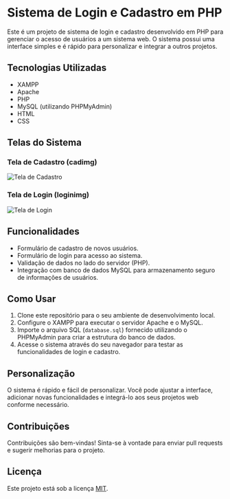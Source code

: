 # Sistema de Login e Cadastro em PHP

Este é um projeto de sistema de login e cadastro desenvolvido em PHP para gerenciar o acesso de usuários a um sistema web. O sistema possui uma interface simples e é rápido para personalizar e integrar a outros projetos.

## Tecnologias Utilizadas

- XAMPP
- Apache
- PHP
- MySQL (utilizando PHPMyAdmin)
- HTML
- CSS

## Telas do Sistema

### Tela de Cadastro (cadimg)
![Tela de Cadastro](imgs/cadimg.png)

### Tela de Login (loginimg)
![Tela de Login](imgs/loginimg.png)

## Funcionalidades

- Formulário de cadastro de novos usuários.
- Formulário de login para acesso ao sistema.
- Validação de dados no lado do servidor (PHP).
- Integração com banco de dados MySQL para armazenamento seguro de informações de usuários.

## Como Usar

1. Clone este repositório para o seu ambiente de desenvolvimento local.
2. Configure o XAMPP para executar o servidor Apache e o MySQL.
3. Importe o arquivo SQL (`database.sql`) fornecido utilizando o PHPMyAdmin para criar a estrutura do banco de dados.
4. Acesse o sistema através do seu navegador para testar as funcionalidades de login e cadastro.

## Personalização

O sistema é rápido e fácil de personalizar. Você pode ajustar a interface, adicionar novas funcionalidades e integrá-lo aos seus projetos web conforme necessário.

## Contribuições

Contribuições são bem-vindas! Sinta-se à vontade para enviar pull requests e sugerir melhorias para o projeto.

## Licença

Este projeto está sob a licença [MIT](LICENSE).
